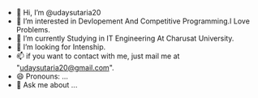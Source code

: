 - 👋 Hi, I’m @udaysutaria20
- 👀 I’m interested in Devlopement And Competitive Programming.I Love Problems.
- 🌱 I’m currently Studying in IT Engineering At Charusat University.
- 💞️ I’m looking for Intenship.
- 📫 if you want to contact with me, just mail me at "udaysutaria20@gmail.com".
- 😄 Pronouns: ...
- 💬 Ask me about ...
